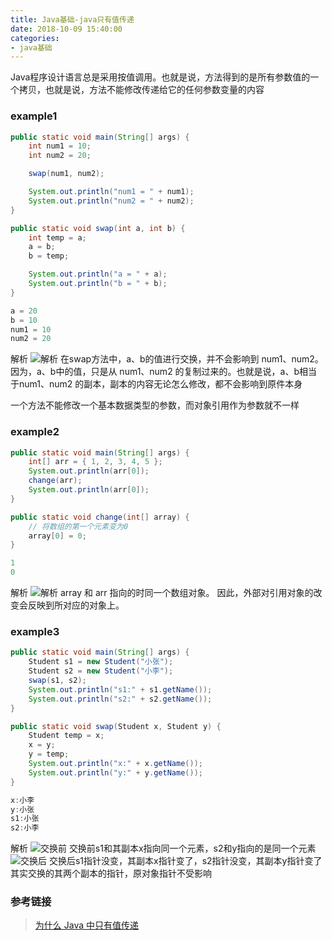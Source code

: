 ```yaml
---
title: Java基础-java只有值传递
date: 2018-10-09 15:40:00
categories: 
- java基础
---
```


Java程序设计语言总是采用按值调用。也就是说，方法得到的是所有参数值的一个拷贝，也就是说，方法不能修改传递给它的任何参数变量的内容
<!--more-->

### example1
```java
public static void main(String[] args) {
    int num1 = 10;
    int num2 = 20;

    swap(num1, num2);

    System.out.println("num1 = " + num1);
    System.out.println("num2 = " + num2);
}

public static void swap(int a, int b) {
    int temp = a;
    a = b;
    b = temp;

    System.out.println("a = " + a);
    System.out.println("b = " + b);
}
```
```java
a = 20
b = 10
num1 = 10
num2 = 20
```
解析
![解析](https://camo.githubusercontent.com/ab46506b1a5ce09a516051c35f981e55255337f9/687474703a2f2f6d792d626c6f672d746f2d7573652e6f73732d636e2d6265696a696e672e616c6979756e63732e636f6d2f31382d392d32372f32323139313334382e6a7067)
在swap方法中，a、b的值进行交换，并不会影响到 num1、num2。因为，a、b中的值，只是从 num1、num2 的复制过来的。也就是说，a、b相当于num1、num2 的副本，副本的内容无论怎么修改，都不会影响到原件本身

一个方法不能修改一个基本数据类型的参数，而对象引用作为参数就不一样

### example2
```java
public static void main(String[] args) {
    int[] arr = { 1, 2, 3, 4, 5 };
    System.out.println(arr[0]);
    change(arr);
    System.out.println(arr[0]);
}

public static void change(int[] array) {
    // 将数组的第一个元素变为0
    array[0] = 0;
}
```
```java
1
0
```
解析
![解析](https://camo.githubusercontent.com/b7bad9506150c29bb8d7debd3905bd7a71cd6611/687474703a2f2f6d792d626c6f672d746f2d7573652e6f73732d636e2d6265696a696e672e616c6979756e63732e636f6d2f31382d392d32372f333832353230342e6a7067)
array 和 arr 指向的时同一个数组对象。 因此，外部对引用对象的改变会反映到所对应的对象上。

### example3
```java
public static void main(String[] args) {
    Student s1 = new Student("小张");
    Student s2 = new Student("小李");
    swap(s1, s2);
    System.out.println("s1:" + s1.getName());
    System.out.println("s2:" + s2.getName());
}

public static void swap(Student x, Student y) {
    Student temp = x;
    x = y;
    y = temp;
    System.out.println("x:" + x.getName());
    System.out.println("y:" + y.getName());
}
```
```java
x:小李
y:小张
s1:小张
s2:小李
```
解析
![交换前](https://camo.githubusercontent.com/9d6dd0313695d309280675cd3251b47432a28814/687474703a2f2f6d792d626c6f672d746f2d7573652e6f73732d636e2d6265696a696e672e616c6979756e63732e636f6d2f31382d392d32372f38383732393831382e6a7067)
交换前s1和其副本x指向同一个元素，s2和y指向的是同一个元素
![交换后](https://camo.githubusercontent.com/6bea9b0ed65609d699207ab787f631f7ba0a9246/687474703a2f2f6d792d626c6f672d746f2d7573652e6f73732d636e2d6265696a696e672e616c6979756e63732e636f6d2f31382d392d32372f33343338343431342e6a7067)
交换后s1指针没变，其副本x指针变了，s2指针没变，其副本y指针变了
其实交换的其两个副本的指针，原对象指针不受影响

### 参考链接
> [为什么 Java 中只有值传递](https://github.com/Snailclimb/JavaGuide/blob/master/%E9%9D%A2%E8%AF%95%E5%BF%85%E5%A4%87/%E6%9C%80%E6%9C%80%E6%9C%80%E5%B8%B8%E8%A7%81%E7%9A%84Java%E9%9D%A2%E8%AF%95%E9%A2%98%E6%80%BB%E7%BB%93/%E7%AC%AC%E4%B8%80%E5%91%A8%EF%BC%882018-8-7%EF%BC%89.md)  






